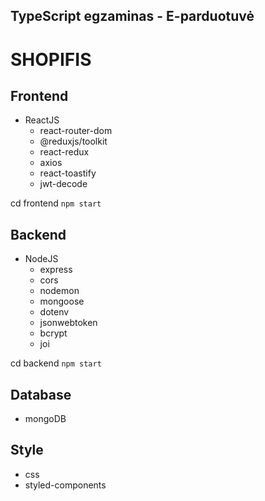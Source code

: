 ## TypeScript egzaminas - E-parduotuvė

# SHOPIFIS

## Frontend

- ReactJS
  - react-router-dom
  - @reduxjs/toolkit
  - react-redux
  - axios
  - react-toastify
  - jwt-decode

cd frontend `npm start`

## Backend

- NodeJS
  - express
  - cors
  - nodemon
  - mongoose
  - dotenv
  - jsonwebtoken
  - bcrypt
  - joi

cd backend `npm start`

## Database

- mongoDB

## Style

- css
- styled-components
